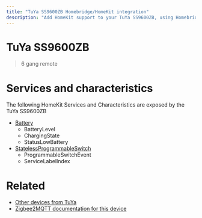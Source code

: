 ```yaml
---
title: "TuYa SS9600ZB Homebridge/HomeKit integration"
description: "Add HomeKit support to your TuYa SS9600ZB, using Homebridge, Zigbee2MQTT and homebridge-z2m."
---
```

<!---
This file has been GENERATED using src/docgen/docgen.ts
DO NOT EDIT THIS FILE MANUALLY!
-->
# TuYa SS9600ZB
> 6 gang remote


# Services and characteristics
The following HomeKit Services and Characteristics are exposed by
the TuYa SS9600ZB

* [Battery](../../battery.md)
  * BatteryLevel
  * ChargingState
  * StatusLowBattery
* [StatelessProgrammableSwitch](../../action.md)
  * ProgrammableSwitchEvent
  * ServiceLabelIndex


# Related
* [Other devices from TuYa](../index.md#tuya)
* [Zigbee2MQTT documentation for this device](https://www.zigbee2mqtt.io/devices/SS9600ZB.html)